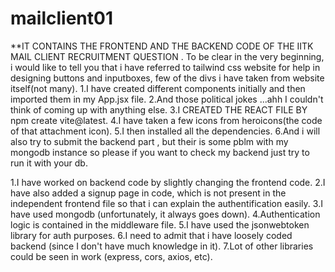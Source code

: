 # mailclient01
**IT CONTAINS THE FRONTEND AND THE BACKEND CODE OF THE IITK MAIL CLIENT RECRUITMENT QUESTION .
To be clear in the very beginning, i would like to tell you that i have referred to tailwind css website
for help in designing buttons and inputboxes, few of the divs i have taken from website itself(not many).
1.I have created different components initially and then imported them in my App.jsx file.
2.And those political jokes ...ahh I couldn't think of coming up with anything else.
3.I CREATED THE REACT FILE BY npm create vite@latest.
4.I have taken a few icons from heroicons(the code of that attachment icon).
5.I then  installed all the dependencies.
6.And i will also try to submit the backend part , but their is some pblm with my mongodb instance
  so please if you want to check my backend just try to run it with your db.
  
1.I have worked on backend code by slightly changing the frontend code.
2.I have also added a signup page in code, which is not present in the independent frontend file so 
that i can explain the authentification easily.
3.I have used mongodb (unfortunately, it always goes down).
4.Authentication logic is contained in the middleware file.
5.I have used the jsonwebtoken library for auth purposes.
6.I need to admit that i have loosely coded backend (since I don't have much knowledge in it).
7.Lot of other libraries could be seen in work (express, cors, axios, etc).
